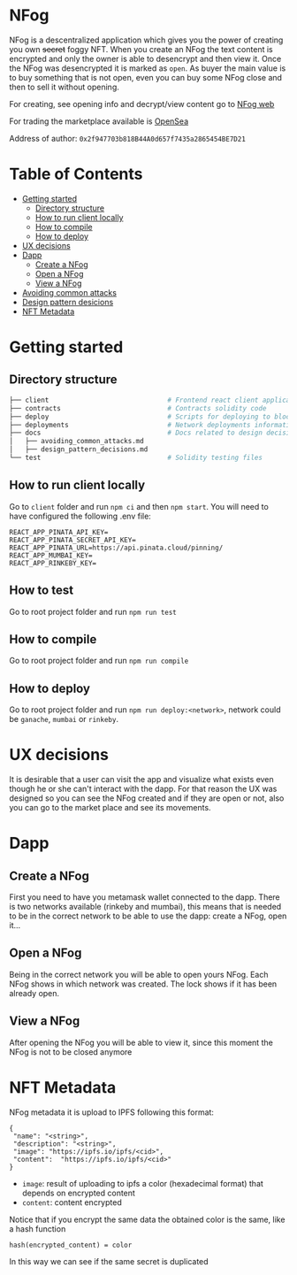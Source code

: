 # NFog

NFog is a descentralized application which gives you the power of creating you own ~~secret~~ foggy NFT. When you create an NFog the text content is encrypted and only the owner is able to desencrypt and then view it. Once the NFog was desencrypted it is marked as `open`. As buyer the main value is to buy something that is not open, even you can buy some NFog close and then to sell it without opening.

For creating, see opening info and decrypt/view content go to [NFog web](https://nfog.netlify.app/)

For trading the marketplace available is [OpenSea](https://testnets.opensea.io/)

Address of author: `0x2f947703b818B44A0d657f7435a2865454BE7D21`

# Table of Contents
- [Getting started](#getting-started)
    - [Directory structure](#directory-structure)
    - [How to run client locally](#how-to-run-client-locally)
    - [How to compile](#how-to-compile)
    - [How to deploy](#how-to-deploy)
- [UX decisions](#ux-decisions)
- [Dapp](#dapp)
    - [Create a NFog](#create-a-nfog)
    - [Open a NFog](#open-a-nfog)
    - [View a NFog](#view-a-nfog)
- [Avoiding common attacks](./docs/avoiding_common_attacks.md)
- [Design pattern desicions](./docs/design_patterns_desicions.md)
- [NFT Metadata](#nft-metadata)

# Getting started

## Directory structure

```sh
├── client                              # Frontend react client application
├── contracts                           # Contracts solidity code
├── deploy                              # Scripts for deploying to blockchain
├── deployments                         # Network deployments information
├── docs                                # Docs related to design decisions
│   ├── avoiding_common_attacks.md           
│   ├── design_pattern_decisions.md
└── test                                # Solidity testing files
```
## How to run client locally

Go to `client` folder and run `npm ci` and then `npm start`. You will need to have configured the following .env file:
```
REACT_APP_PINATA_API_KEY=
REACT_APP_PINATA_SECRET_API_KEY=
REACT_APP_PINATA_URL=https://api.pinata.cloud/pinning/
REACT_APP_MUMBAI_KEY=
REACT_APP_RINKEBY_KEY=
```

## How to test

Go to root project folder and run `npm run test`

## How to compile

Go to root project folder and run `npm run compile`

## How to deploy

Go to root project folder and run `npm run deploy:<network>`, network could be `ganache`, `mumbai` or `rinkeby`.

# UX decisions

It is desirable that a user can visit the app and visualize what exists even though he or she can't interact with the dapp. For that reason the UX was designed so you can see the NFog created and if they are open or not, also you can go to the market place and see its movements.

# Dapp

## Create a NFog

First you need to have you metamask wallet connected to the dapp. There is two networks available (rinkeby and mumbai), this means that is needed to be in the correct network to be able to use the dapp: create a NFog, open it...

## Open a NFog

Being in the correct network you will be able to open yours NFog. Each NFog shows in which network was created. The lock shows if it has been already open.

## View a NFog

After opening the NFog you will be able to view it, since this moment the NFog is not to be closed anymore


# NFT Metadata

NFog metadata it is upload to IPFS following this format:
```
{
 "name": "<string>",
 "description": "<string>",
 "image": "https://ipfs.io/ipfs/<cid>",
 "content":  "https://ipfs.io/ipfs/<cid>" 
}
```
- `image`: result of uploading to ipfs a color (hexadecimal format) that depends on encrypted content
- `content`: content encrypted

Notice that if you encrypt the same data the obtained color is the same, like a hash function
```
hash(encrypted_content) = color
```
In this way we can see if the same secret is duplicated


